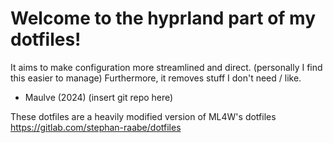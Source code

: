 # Welcome to the hyprland part of my dotfiles!

It aims to make configuration more streamlined and direct. (personally I find this easier to manage)
Furthermore, it removes stuff I don't need / like.


- Maulve (2024)
(insert git repo here)


These dotfiles are a heavily modified version of ML4W's dotfiles
https://gitlab.com/stephan-raabe/dotfiles